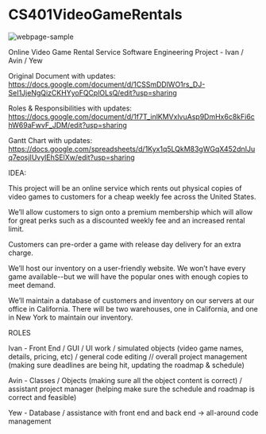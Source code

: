 # CS401VideoGameRentals
![webpage-sample](https://user-images.githubusercontent.com/48579650/125855996-f0206bad-09fe-465a-a1e0-3303f7e9a801.PNG)


Online Video Game Rental Service Software Engineering Project - Ivan / Avin / Yew


Original Document with updates:
https://docs.google.com/document/d/1CSSmDDlWO1rs_DJ-SeI1JjeNgQizCKHYyoFQCplOLsQ/edit?usp=sharing

Roles & Responsibilities with updates:
https://docs.google.com/document/d/1f7T_inlKMVxlvuAsp9DmHx6c8kFi6chW69aFwvF_JDM/edit?usp=sharing

Gantt Chart with updates:
https://docs.google.com/spreadsheets/d/1Kyx1q5LQkM83gWGqX452dnIJuq7eosjIUvylEhSElXw/edit?usp=sharing


IDEA:

This project will be an online service which rents out physical copies of video games to customers for a cheap weekly fee across the United States. 

We’ll allow customers to sign onto a premium membership which will allow for great perks such as a discounted weekly fee and an increased rental limit.

Customers can pre-order a game with release day delivery for an extra charge. 

We’ll host our inventory on a user-friendly website. We won’t have every game available--but we will have the popular ones with enough copies to meet demand.

We’ll maintain a database of customers and inventory on our servers at our office in California.
There will be two warehouses, one in California, and one in New York to maintain our inventory.

ROLES

Ivan - Front End / GUI / UI work / simulated objects (video game names, details, pricing, etc) / general code editing // overall project management (making sure deadlines are being hit, updating the roadmap & schedule)

Avin - Classes / Objects (making sure all the object content is correct) / assistant project manager (helping make sure the schedule and roadmap is correct and feasible)

Yew - Database / assistance with front end and back end -> all-around code management
